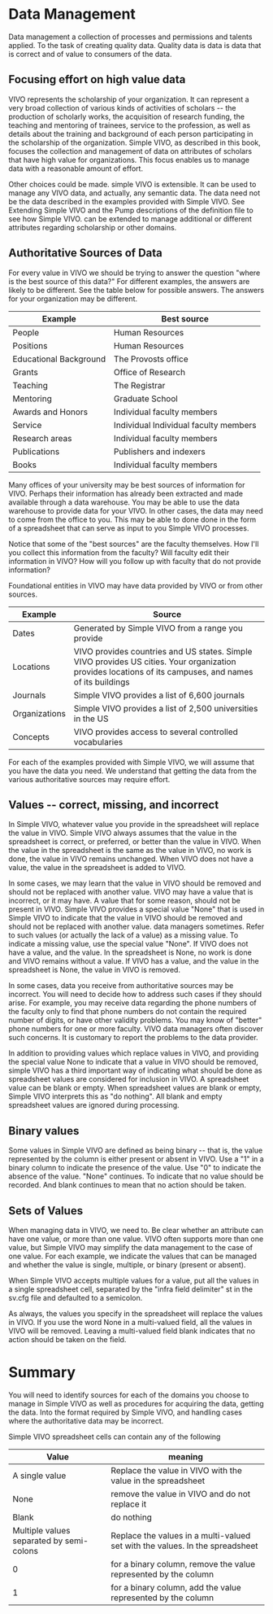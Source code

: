 # Data  Management

Data management a collection of processes and permissions and talents applied. To the task of creating quality data.  Quality data is data is data that is correct and of value to consumers of the data.  

## Focusing effort on high value data

VIVO represents the scholarship of your organization.  It can represent a very broad collection of various kinds of activities of scholars -- the production of scholarly works, the acquisition of research funding, the teaching and mentoring of trainees,  service to the profession, as well as details about the training and background of each person participating in the scholarship of the organization.  Simple VIVO, as described in this book, focuses the collection and management of data on attributes of scholars that have high value for organizations.  This focus enables us to manage data with a reasonable amount of effort.  

Other choices could be made.  simple VIVO is extensible.  It can be used to manage any VIVO data, and actually, any semantic data.  The data need not be the data described in the examples provided with Simple VIVO.  See Extending Simple VIVO and the Pump descriptions of the definition file to see how Simple VIVO. can be extended to manage additional or different attributes regarding scholarship or other domains.

## Authoritative Sources of Data

For every value in VIVO we should be trying to answer the question "where is the best source of this data?"  For different examples, the answers are likely to be different.  See the table below for possible answers.  The answers for your organization may be different.

Example | Best source
------|------
People | Human Resources
Positions | Human Resources
Educational Background | The Provosts office
Grants | Office of Research
Teaching | The Registrar
Mentoring | Graduate School
Awards and Honors | Individual faculty members
Service | Individual Individual faculty members
Research areas | Individual faculty members
Publications | Publishers and indexers
Books | Individual faculty members

Many offices of your university may be best sources of information for VIVO.  Perhaps their information has already been extracted and made available through a data warehouse.  You may be able to use the data warehouse to provide data for your VIVO.  In other cases, the data may need to come from the office to you.  This may be able to done done in the form of a spreadsheet that can serve as input to you Simple VIVO processes.

Notice that some of the "best sources" are the faculty themselves.  How I'll you collect this information from the faculty?  Will faculty edit their information in VIVO?  How will you follow up with faculty that do not provide information?

Foundational entities in VIVO may have data provided by VIVO or from other sources.

Example | Source
-----|-----
Dates | Generated by Simple VIVO from a range you provide
Locations| VIVO provides countries and US states.  Simple VIVO provides US cities.  Your organization provides locations of its campuses, and names of its buildings
Journals | Simple VIVO provides a list of 6,600 journals
Organizations | Simple VIVO provides a list of 2,500 universities in the US
Concepts | VIVO provides access to several controlled vocabularies

For each of the examples provided with Simple VIVO, we will assume that you have the data you need.  We understand that getting the data from the various authoritative sources may require effort.

## Values -- correct, missing, and incorrect

In Simple VIVO, whatever value you provide in the spreadsheet will replace the value in VIVO.  Simple VIVO always assumes that the value in the spreadsheet is correct, or preferred, or better than the value in VIVO.  When the value in the spreadsheet is the same as the value in VIVO, no work is done, the value in VIVO remains unchanged.  When VIVO does not have a value, the value in the spreadsheet is added to VIVO.

In some cases, we may learn that the value in VIVO should be removed and should not be replaced with another value.  VIVO may have a value that is incorrect, or it may have. A value that for some reason, should not be present in VIVO.  Simple VIVO provides a special value "None" that is used in Simple VIVO to indicate that the value in VIVO should be removed and should not be replaced with another value.  data managers sometimes. Refer to such values (or actually the lack of a value) as a missing value.  To indicate a missing value, use the special value "None". If VIVO does not have a value, and the value. In the spreadsheet is None, no work is done and VIVO remains without a value.  If VIVO has a value, and the value in the spreadsheet is None, the value in VIVO is removed.

In some cases, data you receive from authoritative sources may be incorrect.  You will need to decide how to address such cases if they should arise.  For example, you may receive data regarding the phone numbers of the faculty only to find that phone numbers do not contain the required number of digits, or have other validity problems.  You may know of "better" phone numbers for one or more faculty.  VIVO data managers often discover such concerns.  It is customary to report the problems to the data provider.

In addition to providing values which replace values in VIVO, and providing the special value None to indicate that a value in VIVO should be removed, simple VIVO has a third important way of indicating what should be done as spreadsheet values are considered for inclusion in VIVO.  A spreadsheet value can be blank or empty.  When spreadsheet values are blank or empty, Simple VIVO interprets this as "do nothing".  All blank and empty spreadsheet values are ignored during processing.

## Binary values

Some values in Simple VIVO are defined as being binary -- that is, the value represented by the column is either present or absent in VIVO.  Use a "1" in a binary column to indicate the presence of the value.  Use "0" to indicate the absence of the value.  "None" continues. To indicate that no value should be recorded.  And blank continues to mean that no action should be taken.

## Sets of Values

When managing data in VIVO, we need to. Be clear whether an attribute can have one value, or more than one value.  VIVO often supports more than one value, but Simple VIVO may simplify the data management to the case of one value. For each example, we indicate the values that can be managed and whether the value is single, multiple, or binary (present or absent).

When Simple VIVO accepts multiple values for a value, put all the values in a single spreadsheet cell, separated by the "infra field delimiter" st in the sv.cfg file and defaulted to a semicolon.

As always, the values you specify in the spreadsheet will replace the values in VIVO.  If you use the word None in a multi-valued field, all the values in VIVO will be removed.  Leaving a multi-valued field blank indicates that no action should be taken on the field.

# Summary

You will need to identify sources for each of the domains you choose to manage in Simple VIVO as well as procedures for acquiring the data, getting the data. Into the format required by Simple VIVO, and handling cases where the authoritative data may be incorrect.

Simple VIVO spreadsheet cells can contain any of the following

Value | meaning
-----|-----
A single value | Replace the value in VIVO with the value in the spreadsheet
None | remove the value in VIVO and do not replace it
Blank | do nothing
Multiple values separated by semi-colons |  Replace the values in a multi-valued set with the values. In the spreadsheet
0| for a binary column, remove the value represented by the column
1| for a binary column, add the value represented by the column











